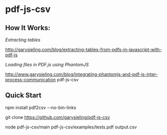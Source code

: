 pdf-js-csv
==========

How It Works:
-------------
_Extracting tables_

http://garysieling.com/blog/extracting-tables-from-pdfs-in-javascript-with-pdf-js

_Loading files in PDF.js using PhantomJS_

http://www.garysieling.com/blog/integrating-phantomjs-and-pdf-js-inter-process-communication
pdf-js-csv

Quick Start
-----------
 npm install pdf2csv --no-bin-links
 
 git clone https://github.com/garysieling/pdf-js-csv

 node pdf-js-csv/main pdf-js-csv/examples/tests.pdf output.csv
